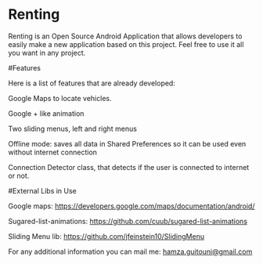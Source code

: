 Renting
=======
Renting is an Open Source Android Application that allows developers to easily make a new application based on this project. Feel free to use it all you want in any project.

#Features

Here is a list of features that are already developed:

Google Maps to locate vehicles.

Google + like animation

Two sliding menus, left and right menus

Offline mode: saves all data in Shared Preferences so it can be used even without internet connection

Connection Detector class, that detects if the user is connected to internet or not.

#External Libs in Use

Google maps: https://developers.google.com/maps/documentation/android/

Sugared-list-animations: https://github.com/cuub/sugared-list-animations

Sliding Menu lib: https://github.com/jfeinstein10/SlidingMenu

For any additional information you can mail me: hamza.guitouni@gmail.com
